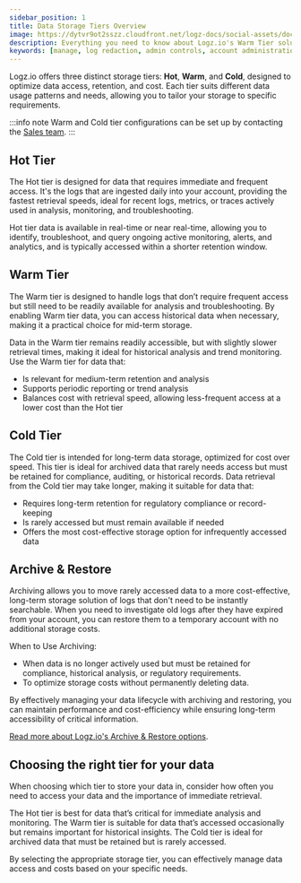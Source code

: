```yaml
---
sidebar_position: 1
title: Data Storage Tiers Overview
image: https://dytvr9ot2sszz.cloudfront.net/logz-docs/social-assets/docs-social.jpg
description: Everything you need to know about Logz.io's Warm Tier solution
keywords: [manage, log redaction, admin controls, account administration, access control, warm, warm tier, warm logs, archive]
---
```


Logz.io offers three distinct storage tiers: **Hot**, **Warm**, and **Cold**, designed to optimize data access, retention, and cost. Each tier suits different data usage patterns and needs, allowing you to tailor your storage to specific requirements.

:::info note
Warm and Cold tier configurations can be set up by contacting the [Sales team](mailto:sales@logz.io).
:::

## Hot Tier

The Hot tier is designed for data that requires immediate and frequent access. It's the logs that are ingested daily into your account, providing the fastest retrieval speeds, ideal for recent logs, metrics, or traces actively used in analysis, monitoring, and troubleshooting.

Hot tier data is available in real-time or near real-time, allowing you to identify, troubleshoot, and query ongoing active monitoring, alerts, and analytics, and is typically accessed within a shorter retention window.

## Warm Tier 

The Warm tier is designed to handle logs that don’t require frequent access but still need to be readily available for analysis and troubleshooting. By enabling Warm tier data, you can access historical data when necessary, making it a practical choice for mid-term storage.

Data in the Warm tier remains readily accessible, but with slightly slower retrieval times, making it ideal for historical analysis and trend monitoring. Use the Warm tier for data that:

* Is relevant for medium-term retention and analysis
* Supports periodic reporting or trend analysis
* Balances cost with retrieval speed, allowing less-frequent access at a lower cost than the Hot tier

## Cold Tier

The Cold tier is intended for long-term data storage, optimized for cost over speed. This tier is ideal for archived data that rarely needs access but must be retained for compliance, auditing, or historical records. Data retrieval from the Cold tier may take longer, making it suitable for data that:

* Requires long-term retention for regulatory compliance or record-keeping
* Is rarely accessed but must remain available if needed
* Offers the most cost-effective storage option for infrequently accessed data

## Archive & Restore

Archiving allows you to move rarely accessed data to a more cost-effective, long-term storage solution of logs that don't need to be instantly searchable. When you need to investigate old logs after they have expired from your account, you can restore them to a temporary account with no additional storage costs.


When to Use Archiving:

* When data is no longer actively used but must be retained for compliance, historical analysis, or regulatory requirements.
* To optimize storage costs without permanently deleting data.

By effectively managing your data lifecycle with archiving and restoring, you can maintain performance and cost-efficiency while ensuring long-term accessibility of critical information. 

[Read more about Logz.io's Archive & Restore options](https://docs.logz.io/docs/user-guide/data-hub/archive-restore/archive-and-restore/).



## Choosing the right tier for your data

When choosing which tier to store your data in, consider how often you need to access your data and the importance of immediate retrieval. 

The Hot tier is best for data that’s critical for immediate analysis and monitoring. The Warm tier is suitable for data that’s accessed occasionally but remains important for historical insights. The Cold tier is ideal for archived data that must be retained but is rarely accessed. 

By selecting the appropriate storage tier, you can effectively manage data access and costs based on your specific needs.